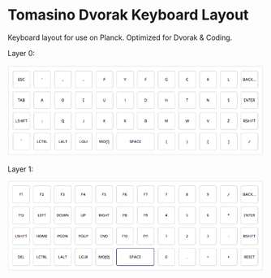 # Tomasino Dvorak Keyboard Layout

Keyboard layout for use on Planck. Optimized for Dvorak & Coding.

Layer 0:

![image](images/layer-0.png)

Layer 1:

![image](images/layer-1.png)
